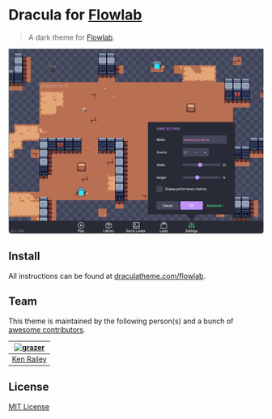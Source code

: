 # Dracula for [Flowlab](https://flowlab.io)

> A dark theme for [Flowlab](https://flowlab.io).

![Screenshot](./screenshot.png)

## Install

All instructions can be found at [draculatheme.com/flowlab](https://draculatheme.com/flowlab).

## Team

This theme is maintained by the following person(s) and a bunch of [awesome contributors](https://github.com/dracula/foobar/graphs/contributors).

[![grazer](https://github.com/grazer.png?size=100)](https://github.com/grazer) |
--- |
[Ken Railey](https://github.com/grazer) |

## License

[MIT License](./LICENSE)
